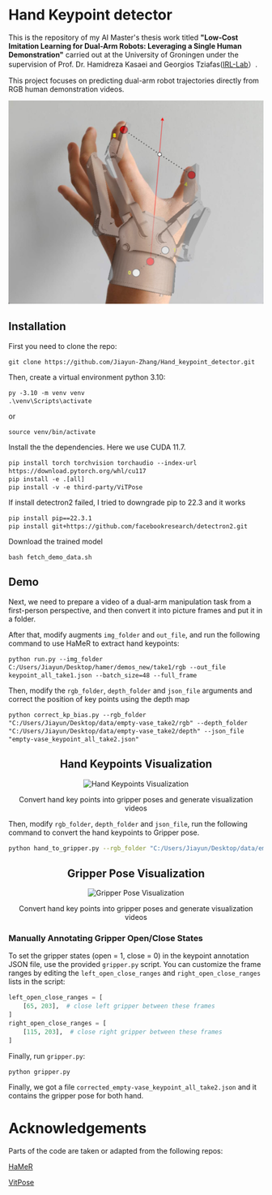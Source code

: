 # Hand Keypoint detector

This is the repository of my AI Master's thesis work titled **"Low-Cost Imitation Learning for Dual-Arm Robots: Leveraging a Single Human Demonstration"** carried out at the University of Groningen under the supervision of Prof. Dr. Hamidreza Kasaei and Georgios Tziafas([IRL-Lab](https://www.ai.rug.nl/irl-lab/index.html)）.

This project focuses on predicting dual-arm robot trajectories directly from RGB human demonstration videos.

<p align="center">
  <img src="demo_example/hand_image.png" width="640" alt="" />
</p>

## Installation
First you need to clone the repo:
```
git clone https://github.com/Jiayun-Zhang/Hand_keypoint_detector.git
```

Then, create a virtual environment python 3.10:

```
py -3.10 -m venv venv
.\venv\Scripts\activate
```
or

```
source venv/bin/activate
```

Install the the dependencies. Here we use CUDA 11.7.

```
pip install torch torchvision torchaudio --index-url https://download.pytorch.org/whl/cu117
pip install -e .[all]
pip install -v -e third-party/ViTPose

```

If install detectron2 failed, I tried to downgrade pip to 22.3 and it works

```
pip install pip==22.3.1   
pip install git+https://github.com/facebookresearch/detectron2.git             

```

Download the trained model

```
bash fetch_demo_data.sh

```
## Demo
Next, we need to prepare a video of a dual-arm manipulation task from a first-person perspective, and then convert it into picture frames and put it in a folder.

After that, modify augments `img_folder` and `out_file`, and run the following command to use HaMeR to extract hand keypoints:
```
python run.py --img_folder C:/Users/Jiayun/Desktop/hamer/demos_new/take1/rgb --out_file keypoint_all_take1.json --batch_size=48 --full_frame

```

Then, modify the `rgb_folder`, `depth_folder` and `json_file` arguments and correct the position of key points using the depth map
```
python correct_kp_bias.py --rgb_folder "C:/Users/Jiayun/Desktop/data/empty-vase_take2/rgb" --depth_folder "C:/Users/Jiayun/Desktop/data/empty-vase_take2/depth" --json_file "empty-vase_keypoint_all_take2.json"
```

<h2 align="center">Hand Keypoints Visualization</h2>
<p align="center">
  <img src="demo_example/hand_keypoints.gif" width="640" alt="Hand Keypoints Visualization" />
</p>

<p align="center">Convert hand key points into gripper poses and generate visualization videos</p>

Then, modify `rgb_folder`, `depth_folder` and `json_file`, run the following command to convert the hand keypoints to Gripper pose.
```bash
python hand_to_gripper.py --rgb_folder "C:/Users/Jiayun/Desktop/data/empty-vase_take2/rgb" --depth_folder "C:/Users/Jiayun/Desktop/data/empty-vase_take2/depth" --json_file "corrected_empty-vase_keypoint_all_take2.json" 
```

<h2 align="center">Gripper Pose Visualization</h2>
<p align="center">
  <img src="demo_example/hand_to_gripper.gif" width="640" alt="Gripper Pose Visualization" />
</p>

<p align="center">Convert hand key points into gripper poses and generate visualization videos</p>

### Manually Annotating Gripper Open/Close States

To set the gripper states (open = 1, close = 0) in the keypoint annotation JSON file, use the provided `gripper.py` script.
You can customize the frame ranges by editing the `left_open_close_ranges` and `right_open_close_ranges` lists in the script:

```python
left_open_close_ranges = [
    [65, 203],  # close left gripper between these frames
]
right_open_close_ranges = [
    [115, 203],  # close right gripper between these frames
]
```
Finally, run `gripper.py`:
```
python gripper.py 
```

Finally, we got a file `corrected_empty-vase_keypoint_all_take2.json` and it contains the gripper pose for both hand.

# Acknowledgements
Parts of the code are taken or adapted from the following repos:

[HaMeR](https://github.com/geopavlakos/hamer)

[VitPose](https://github.com/ViTAE-Transformer/ViTPose)
